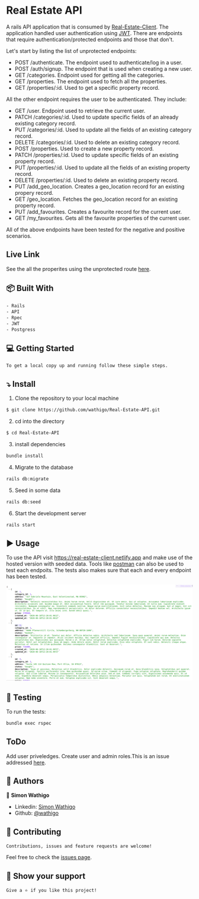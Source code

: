 # Real Estate API 

A rails API application that is consumed by [Real-Estate-Client](https://github.com/wathigo/Real-Estate-Client/blob/property/README.md). The application handled user authentication using [JWT](https://jwt.io/). There are endpoints that require authentication/protected endpoints and those that don't.

Let's start by listing the list of unprotected endpoints:
* POST /authenticate. The endpoint used to authenticate/log in a user.
* POST /auth/signup. The endpoint that is used when creating a new user.
* GET /categories. Endpoint used for getting all the categories.
* GET /properties. The endpoint used to fetch all the properties.
* GET /properties/:id. Used to get a specific property record.

All the other endpoint requires the user to be authenticated. They include:
* GET /user. Endpoint used to retrieve the current user.
* PATCH /categories/:id. Used to update specific fields of an already existing category record.
* PUT /categories/:id. Used to update all the fields of an existing category record.
* DELETE /categories/:id. Used to delete an existing category record.
* POST /properties. Used to create a new property record.
* PATCH /properties/:id. Used to update specific fields of an existing property record.
* PUT /properties/:id. Used to update all the fields of an existing property record.
* DELETE /properties/:id. Used to delete an existing property record.
* PUT /add_geo_location. Creates a geo_location record for an existing propery record.
* GET /geo_location. Fetches the geo_location record for an existing property record.
* PUT /add_favourites. Creates a favourite record for the current user.
* GET /my_favourites. Gets all the favourite properties of the current user.

All of the above endpoints have been tested for the negative and positive scenarios.

## Live Link
See the all the properites using the unprotected route [here](https://fun-rails-api.herokuapp.com/properties).

## :package: Built With

    - Rails
    - API
    - Rpec
    - JWT
    - Postgress

## :computer: Getting Started

    To get a local copy up and running follow these simple steps.

## :arrow_heading_down: Install

1) Clone the repository to your local machine
```sh
$ git clone https://github.com/wathigo/Real-Estate-API.git
```

2) cd into the directory
```sh
$ cd Real-Estate-API
```

3) install dependencies 
```sh
bundle install
```

4) Migrate to the database
```sh
rails db:migrate
```

5) Seed in some data
```sh
rails db:seed
``` 

6) Start the development server
```sh
rails start
```

## :arrow_forward: Usage
To use the API visit  https://real-estate-client.netlify.app and make use of the hosted version with seeded data.
Tools like [postman](https://www.postman.com/) can also be used to test each endpoits.
The tests also makes sure that each and every endpoint has been tested.
<p align="center">
<a href="#">
   <img src="images/props.png" alt="properties">
 </a>
</p>

## :vertical_traffic_light: Testing
To run the tests:
```sh
bundle exec rspec
```

## ToDo
Add user priveledges. Create user and admin roles.This is an issue addressed [here](../../issues/7).

## :busts_in_silhouette: Authors

👤 **Simon Wathigo**

- Linkedin: [Simon Wathigo](https://www.linkedin.com/in/simon-wathigo/)
- Github: [@wathigo](https://github.com/wathigo)

## 🤝 Contributing

    Contributions, issues and feature requests are welcome!

Feel free to check the [issues page](../../issues).

## :star2: Show your support

    Give a ⭐️ if you like this project!

